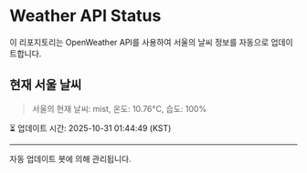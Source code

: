 
# Weather API Status

이 리포지토리는 OpenWeather API를 사용하여 서울의 날씨 정보를 자동으로 업데이트합니다.

## 현재 서울 날씨
> 서울의 현재 날씨: mist, 온도: 10.76°C, 습도: 100%

⏳ 업데이트 시간: 2025-10-31 01:44:49 (KST)

---
자동 업데이트 봇에 의해 관리됩니다.
